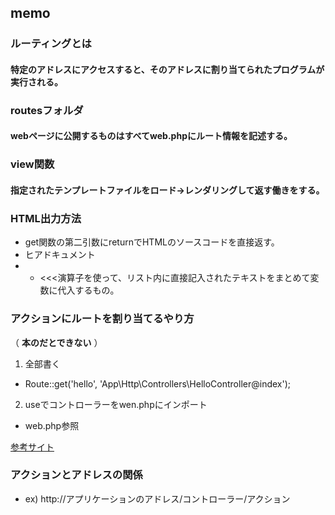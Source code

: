 ## memo 

### ルーティングとは
#### 特定のアドレスにアクセスすると、そのアドレスに割り当てられたプログラムが実行される。

### routesフォルダ
#### webページに公開するものはすべてweb.phpにルート情報を記述する。

### view関数
#### 指定されたテンプレートファイルをロード→レンダリングして返す働きをする。

### HTML出力方法
- get関数の第二引数にreturnでHTMLのソースコードを直接返す。
- ヒアドキュメント
- - <<<演算子を使って、リスト内に直接記入されたテキストをまとめて変数に代入するもの。

### アクションにルートを割り当てるやり方
（ **本のだとできない** ）
1. 全部書く
- Route::get('hello', 'App\Http\Controllers\HelloController@index');

2. useでコントローラーをwen.phpにインポート
- web.php参照

[参考サイト](tairaengineer-note.com/laravel-error-target-class-does-not-exist/)

### アクションとアドレスの関係
- ex) http://アプリケーションのアドレス/コントローラー/アクション